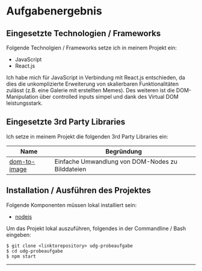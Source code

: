 # Aufgabenergebnis

## Eingesetzte Technologien / Frameworks

Folgende Technolgien / Frameworks setze ich in meinem Projekt ein:

- JavaScript
- React.js

Ich habe mich für JavaScript in Verbindung mit React.js entschieden, da dies die unkomplizierte Erweiterung von skalierbaren Funktionalitäten zulässt (z.B. eine Galerie mit erstellten Memes).
Des weiteren ist die DOM-Manipulation über controlled inputs simpel und dank des Virtual DOM leistungsstark.

## Eingesetzte 3rd Party Libraries

Ich setze in meinem Projekt die folgenden 3rd Party Libraries ein:

Name | Begründung
--- | ---
[dom-to-image](https://github.com/tsayen/dom-to-image) | Einfache Umwandlung von DOM-Nodes zu Bilddateien

## Installation / Ausführen des Projektes

Folgende Komponenten müssen lokal installiert sein:

- [nodejs](https://nodejs.org/en/)

Um das Projekt lokal auszuführen, folgendes in der Commandline / Bash eingeben:

```console
$ git clone <linktorepository> udg-probeaufgabe
$ cd udg-probeaufgabe
$ npm start
```
---
